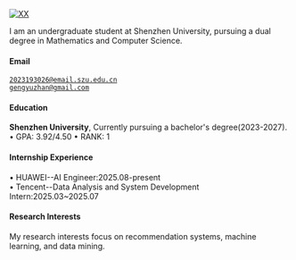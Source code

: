 [![XX](https://img.shields.io/badge/XX-github-blue?logo=github)](https://github.com/XX)

I am an undergraduate student at Shenzhen University, pursuing a dual degree in Mathematics and Computer Science. 

#### Email  
<code>2023193026@email.szu.edu.cn</code>  
<code>gengyuzhan@gmail.com</code>

#### Education  
**Shenzhen University**, Currently pursuing a bachelor's degree(2023-2027).  
• GPA: 3.92/4.50
• RANK: 1

#### Internship Experience
• HUAWEI--AI Engineer:2025.08-present  
• Tencent--Data Analysis and System Development Intern:2025.03~2025.07

#### Research Interests  
My research interests focus on recommendation systems, machine learning, and data mining.
